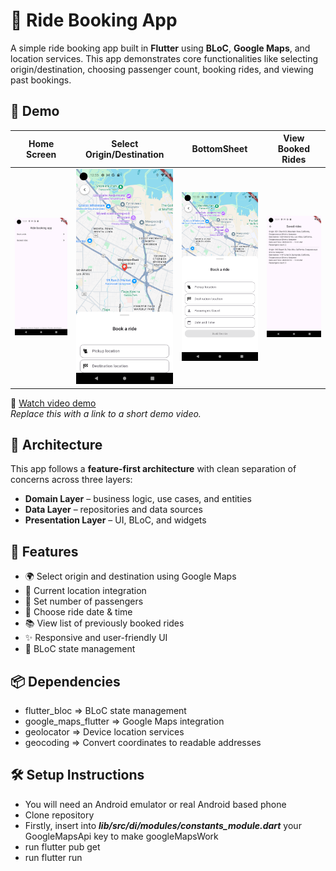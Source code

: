 # 🚗 Ride Booking App

A simple ride booking app built in **Flutter** using **BLoC**, **Google Maps**, and location services. This app demonstrates core functionalities like selecting origin/destination, choosing passenger count, booking rides, and viewing past bookings.

## 📸 Demo

| Home Screen | Select Origin/Destination | BottomSheet | View Booked Rides |
|-------------|---------------------------|--------------------|--------------------|
| ![<img src="screenshots/home_page.png" width="400px">](screenshots/home_page.png) | ![<img src="screenshots/map_page1.png" width="400px">](screenshots/map_page1.png) | ![<img src="screenshots/map_page2.png" width="400px">](screenshots/map_page2.png) | ![<img src="screenshots/booked_rides_page.png" width="400px">](screenshots/booked_rides_page.png) |

🎥 [Watch video demo](https://your-video-link-here.com)  
*Replace this with a link to a short demo video.*

## 🧠 Architecture

This app follows a **feature-first architecture** with clean separation of concerns across three layers:
- **Domain Layer** – business logic, use cases, and entities
- **Data Layer** – repositories and data sources
- **Presentation Layer** – UI, BLoC, and widgets

## 🔧 Features

- 🌍 Select origin and destination using Google Maps  
- 📍 Current location integration  
- 👥 Set number of passengers  
- 📅 Choose ride date & time  
- 📚 View list of previously booked rides  
- ✨ Responsive and user-friendly UI  
- 🧱 BLoC state management

## 📦 Dependencies

- flutter_bloc	=> BLoC state management
- google_maps_flutter	=> Google Maps integration
- geolocator	=> Device location services
- geocoding	=> Convert coordinates to readable addresses

## 🛠️ Setup Instructions

- You will need an Android emulator or real Android based phone
- Clone repository 
- Firstly, insert into ***lib/src/di/modules/constants_module.dart*** your GoogleMapsApi key to make googleMapsWork
- run flutter pub get
- run flutter run
